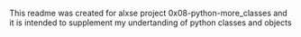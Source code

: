This readme was created for alxse project 0x08-python-more_classes and it is intended to supplement my undertanding of python classes and objects
